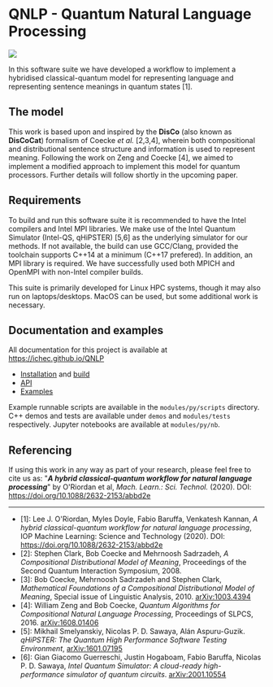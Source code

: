 # QNLP - Quantum Natural Language Processing
<img src="https://travis-ci.com/ICHEC/QNLP.svg?branch=master">

In this software suite we have developed a workflow to implement a hybridised classical-quantum model for representing language and representing sentence meanings in quantum states [1].

## The model

This work is based upon and inspired by the **DisCo** (also known as **DisCoCat**) formalism of Coecke *et al.* [2,3,4], wherein both compositional and distributional sentence structure and information is used to represent meaning. Following the work on Zeng and Coecke [4], we aimed to implement a modified approach to implement this model for quantum processors. Further details will follow shortly in the upcoming paper.

## Requirements

To build and run this software suite it is recommended to have the Intel compilers and Intel MPI libraries. We make use of the Intel Quantum Simulator (Intel-QS, qHiPSTER) [5,6] as the underlying simulator for our methods. If not available, the build can use GCC/Clang, provided the toolchain supports C++14 at a minimum (C++17 prefered). In addition, an MPI library is required. We have successfully used both MPICH and OpenMPI with non-Intel compiler builds. 

This suite is primarily developed for Linux HPC systems, though it may also run on laptops/desktops. MacOS can be used, but some additional work is necessary. 

## Documentation and examples

All documentation for this project is available at https://ichec.github.io/QNLP

- [Installation](https://ichec.github.io/QNLP/install) and [build](Build.md)
- [API](https://ichec.github.io/QNLP/docs)
- [Examples](https://ichec.github.io/QNLP/examples)

Example runnable scripts are available in the `modules/py/scripts` directory. C++ demos and tests are available under `demos` and `modules/tests` respectively. Jupyter notebooks are available at `modules/py/nb`.

## Referencing
If using this work in any way as part of your research, please feel free to cite us as:
"***A hybrid classical-quantum workflow for natural language processing***" by O'Riordan et al, *Mach. Learn.: Sci. Technol.* (2020). DOI: https://doi.org/10.1088/2632-2153/abbd2e

---

- [1]: Lee J. O'Riordan, Myles Doyle, Fabio Baruffa, Venkatesh Kannan, *A hybrid classical-quantum workflow for natural language processing*, IOP Machine Learning: Science and Technology (2020). DOI: https://doi.org/10.1088/2632-2153/abbd2e
- [2]: Stephen Clark, Bob Coecke and Mehrnoosh Sadrzadeh, *A Compositional Distributional Model of Meaning*, Proceedings of the Second Quantum Interaction Symposium, 2008.
- [3]: Bob Coecke, Mehrnoosh Sadrzadeh and Stephen Clark, *Mathematical Foundations of a Compositional Distributional Model of Meaning*, Special issue of Linguistic Analysis, 2010. [arXiv:1003.4394](https://arxiv.org/abs/1003.4394)
- [4]: William Zeng and Bob Coecke, *Quantum Algorithms for Compositional Natural Language Processing*, Proceedings of SLPCS, 2016. [arXiv:1608.01406](https://arxiv.org/pdf/1608.01406.pdf)
- [5]: Mikhail Smelyanskiy, Nicolas P. D. Sawaya, Alán Aspuru-Guzik. *qHiPSTER: The Quantum High Performance Software Testing Environment*, [arXiv:1601.07195](https://arxiv.org/abs/1601.07195)
- [6]: Gian Giacomo Guerreschi, Justin Hogaboam, Fabio Baruffa, Nicolas P. D. Sawaya, *Intel Quantum Simulator: A cloud-ready high-performance simulator of quantum circuits*. [arXiv:2001.10554](https://arxiv.org/abs/2001.10554)
